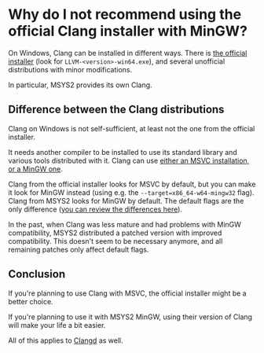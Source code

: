 # Why do I not recommend using the official Clang installer with MinGW?

On Windows, Clang can be installed in different ways. There is [the official installer](https://github.com/llvm/llvm-project/releases) (look for `LLVM-<version>-win64.exe`), and several unofficial distributions with minor modifications.

In particular, MSYS2 provides its own Clang.

## Difference between the Clang distributions

Clang on Windows is not self-sufficient, at least not the one from the official installer.

It needs another compiler to be installed to use its standard library and various tools distributed with it. Clang can use [either an MSVC installation, or a MinGW one](/choosing_compiler_and_more.md).

Clang from the official installer looks for MSVC by default, but you can make it look for MinGW instead (using e.g. the `--target=x86_64-w64-mingw32` flag). Clang from MSYS2 looks for MinGW by default. The default flags are the only difference ([you can review the differences here](https://github.com/msys2/MINGW-packages/tree/master/mingw-w64-llvm)).

In the past, when Clang was less mature and had problems with MinGW compatibility, MSYS2 distributed a patched version with improved compatibility. This doesn't seem to be necessary anymore, and all remaining patches only affect default flags.

## Conclusion

If you're planning to use Clang with MSVC, the official installer might be a better choice.

If you're planning to use it with MSYS2 MinGW, using their version of Clang will make your life a bit easier.

All of this applies to [Clangd](/configuring_code_completion.md) as well.
